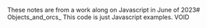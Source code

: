 These notes are from a work along on Javascript in June of 2023# Objects_and_orcs_
This code is just Javascript examples. VOID 
